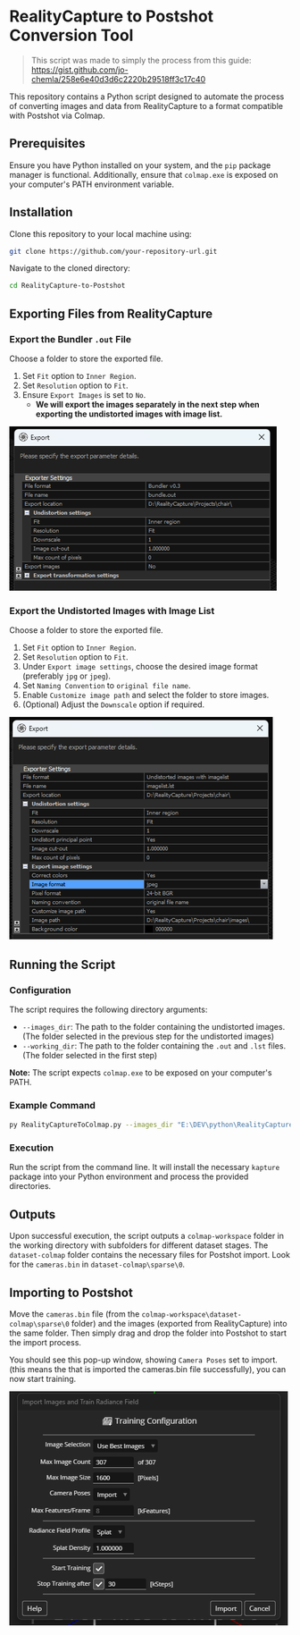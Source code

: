 

# RealityCapture to Postshot Conversion Tool

> This script was made to simply the process from this guide: https://gist.github.com/jo-chemla/258e6e40d3d6c2220b29518ff3c17c40

This repository contains a Python script designed to automate the process of converting images and data from RealityCapture to a format compatible with Postshot via Colmap.

## Prerequisites

Ensure you have Python installed on your system, and the `pip` package manager is functional. Additionally, ensure that `colmap.exe` is exposed on your computer's PATH environment variable.

## Installation

Clone this repository to your local machine using:

```bash
git clone https://github.com/your-repository-url.git
```

Navigate to the cloned directory:

```bash
cd RealityCapture-to-Postshot
```

## Exporting Files from RealityCapture

### Export the Bundler `.out` File

Choose a folder to store the exported file.

1. Set `Fit` option to `Inner Region`.
2. Set `Resolution` option to `Fit`.
3. Ensure `Export Images` is set to `No`.
   - **We will export the images separately in the next step when exporting the undistorted images with image list.**

![alt text](/media/bundler.png)

### Export the Undistorted Images with Image List

Choose a folder to store the exported file.

1. Set `Fit` option to `Inner Region`.
2. Set `Resolution` option to `Fit`.
3. Under `Export image settings`, choose the desired image format (preferably `jpg` or `jpeg`).
4. Set `Naming Convention` to `original file name`.
5. Enable `Customize image path` and select the folder to store images.
6. (Optional) Adjust the `Downscale` option if required.

![alt text](/media/imagelist.png)

## Running the Script

### Configuration

The script requires the following directory arguments:

- `--images_dir`: The path to the folder containing the undistorted images. (The folder selected in the previous step for the undistorted images)
- `--working_dir`: The path to the folder containing the `.out` and `.lst` files. (The folder selected in the first step)

**Note:** The script expects `colmap.exe` to be exposed on your computer's PATH.

### Example Command

```bash
py RealityCaptureToColmap.py --images_dir "E:\DEV\python\RealityCapture-to-Postshot\src\images" --working_dir "./src"
```

### Execution

Run the script from the command line. It will install the necessary `kapture` package into your Python environment and process the provided directories.

## Outputs

Upon successful execution, the script outputs a `colmap-workspace` folder in the working directory with subfolders for different dataset stages. The `dataset-colmap` folder contains the necessary files for Postshot import. Look for the `cameras.bin` in `dataset-colmap\sparse\0`.

## Importing to Postshot

Move the `cameras.bin` file (from the `colmap-workspace\dataset-colmap\sparse\0` folder) and the images (exported from RealityCapture) into the same folder. Then simply drag and drop the folder into Postshot to start the import process.

You should see this pop-up window, showing `Camera Poses` set to import. (this means the that is imported the cameras.bin file successfully), you can now start training.

![alt text](/media/postshot.png)

